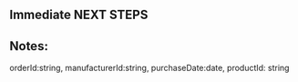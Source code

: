 ## Immediate NEXT STEPS




## Notes:
 orderId:string, manufacturerId:string, purchaseDate:date, productId: string